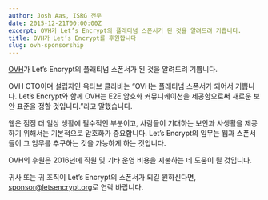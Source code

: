 ```yaml
---
author: Josh Aas, ISRG 전무
date: 2015-12-21T00:00:00Z
excerpt: OVH가 Let’s Encrypt의 플래티넘 스폰서가 된 것을 알려드려 기쁩니다.
title: OVH가 Let’s Encrypt를 후원합니다
slug: ovh-sponsorship
---
```


<a href="https://www.ovh.com/">OVH</a>가 Let’s Encrypt의 플래티넘 스폰서가 된 것을 알려드려 기쁩니다.

OVH CTO이며 설립자인 옥타브 클라바는 “OVH는 플래티넘 스폰서가 되어서 기쁩니다. Let’s Encrypt와 함께 OVH는 E2E 암호화 커뮤니케이션을 제공함으로써 새로운 보안 표준을 정할 것입니다.”라고 말했습니다.

웹은 점점 더 일상 생활에 필수적인 부분이고, 사람들이 기대하는 보안과 사생활을 제공하기 위해서는 기본적으로 암호화가 중요합니다. Let’s Encrypt의 임무는 웹과 스폰서들이 그 임무를 추구하는 것을 가능하게 하는 것입니다.

OVH의 후원은 2016년에 직원 및 기타 운영 비용을 지불하는 데 도움이 될 것입니다.

귀사 또는 귀 조직이 Let’s Encrypt의 스폰서가 되길 원하신다면, [sponsor@letsencrypt.org](mailto:sponsor@letsencrypt.org)로 연락 바랍니다.
